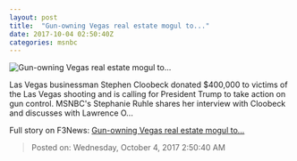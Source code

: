 ```yaml
---
layout: post
title:  "Gun-owning Vegas real estate mogul to..."
date: 2017-10-04 02:50:40Z
categories: msnbc
---
```


![Gun-owning Vegas real estate mogul to...](http://media1.s-nbcnews.com/j/MSNBC/Components/Video/201710/2017-10-04T02-53-07-666Z--1280x720.video_1067x600.jpg)

Las Vegas businessman Stephen Cloobeck donated $400,000 to victims of the Las Vegas shooting and is calling for President Trump to take action on gun control. MSNBC's Stephanie Ruhle shares her interview with Cloobeck and discusses with Lawrence O...


Full story on F3News: [Gun-owning Vegas real estate mogul to...](http://www.f3nws.com/n/SMzZBF)

> Posted on: Wednesday, October 4, 2017 2:50:40 AM

